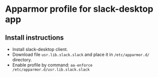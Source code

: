 # Apparmor profile for slack-desktop app

## Install instructions

- Install slack-desktop client.
- Download file `usr.lib.slack.slack` and place it in `/etc/apparmor.d/` directory.
- Enable profile by command: `aa-enforce /etc/apparmor.d/usr.lib.slack.slack`